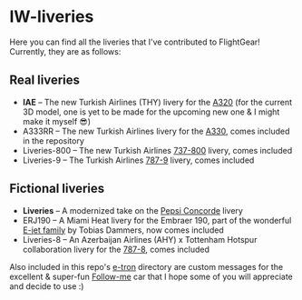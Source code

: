 # IW-liveries

Here you can find all the liveries that I've contributed to FlightGear!
Currently, they are as follows:

## Real liveries
* **IAE** – The new Turkish Airlines (THY) livery for the [A320](https://github.com/legoboyvdlp/A320-family) (for the current 3D model, one is yet to be made for the upcoming new one & I might make it myself 😎)
* A333RR – The new Turkish Airlines livery for the [A330](https://github.com/JMaverick16/Airbus_A330), comes included in the repository
* Liveries-800 – The new Turkish Airlines [737-800](https://github.com/YV3399/737-800YV) livery, comes included
* Liveries-9 – The Turkish Airlines [787-9](https://github.com/IskenderWang/787-family) livery, comes included

## Fictional liveries
* **Liveries** – A modernized take on the [Pepsi Concorde](http://www.concordesst.com/history/events/pepsi.html) livery
* ERJ190 – A Miami Heat livery for the Embraer 190, part of the wonderful [E-jet family](https://github.com/tdammers/E-jet-family-YV) by Tobias Dammers, now comes included
* Liveries-8 – An Azerbaijan Airlines (AHY) x Tottenham Hotspur collaboration livery for the [787-8](https://github.com/IskenderWang/787-family), comes included

Also included in this repo's [e-tron](e-tron) directory are custom messages for the excellent & super-fun [Follow-me](https://github.com/WEIHAOLEE/followme_e-tron) car that I hope some of you will appreciate and decide to use :)
